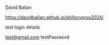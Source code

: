 David Balian

https://davidbalian.github.io/skillscyprus2024/

test login details

test@gmail.com
testPassword
